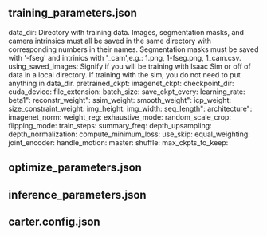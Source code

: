 ## training_parameters.json
data_dir: Directory with training data. Images, segmentation masks, and camera intrinsics must all be saved in the same directory with corresponding numbers in their names. 
Segmentation masks must be saved with '-fseg' and intrinics with '_cam',e.g.: 1.png, 1-fseg.png, 1_cam.csv.
using_saved_images: Signify if you will be training with Isaac Sim or off of data in a local directory. If training with the sim, you 
do not need to put anything in data_dir.
pretrained_ckpt: 
imagenet_ckpt:
checkpoint_dir:
cuda_device: 
file_extension: 
batch_size: 
save_ckpt_every: 
learning_rate: 
beta1": 
reconstr_weight":
ssim_weight: 
smooth_weight":
icp_weight:
size_constraint_weight: 
img_height:
img_width: 
seq_length":
architecture": 
imagenet_norm:
weight_reg: 
exhaustive_mode: 
random_scale_crop: 
flipping_mode: 
train_steps: 
summary_freq: 
depth_upsampling: 
depth_normalization:
compute_minimum_loss: 
use_skip: 
equal_weighting:
joint_encoder:
handle_motion:
master: 
shuffle: 
max_ckpts_to_keep: 

## optimize_parameters.json

## inference_parameters.json

## carter.config.json

